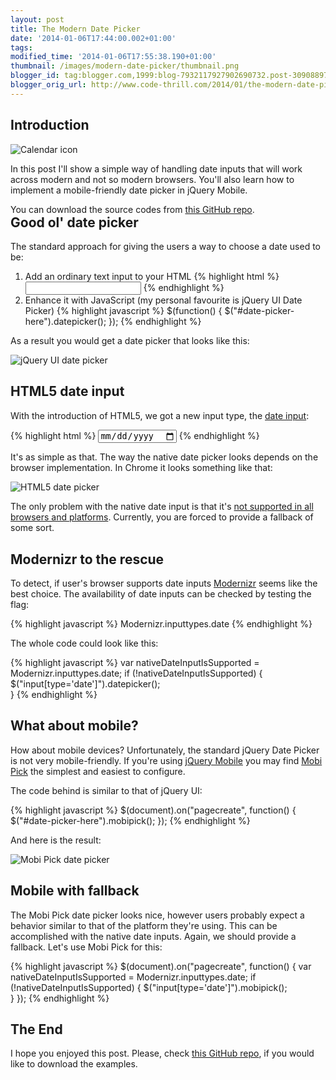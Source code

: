 ```yaml
---
layout: post
title: The Modern Date Picker
date: '2014-01-06T17:44:00.002+01:00'
tags:
modified_time: '2014-01-06T17:55:38.190+01:00'
thumbnail: /images/modern-date-picker/thumbnail.png
blogger_id: tag:blogger.com,1999:blog-7932117927902690732.post-309088979003843858
blogger_orig_url: http://www.code-thrill.com/2014/01/the-modern-date-picker.html
---
```

<h2>Introduction</h2>

<img title="Calendar icon" src="/images/modern-date-picker/calendar.png" class="float-left" />

<p>In this post I'll show a simple way of handling date inputs that will work across modern and not so modern browsers. You'll also learn how to implement a mobile-friendly date picker in jQuery Mobile.</p>

<div class="my-info" style="float: left">You can download the source codes from <a href="https://github.com/mbukowicz/modern-date-picker">this GitHub repo</a>. </div>

<h2 style="clear: both;">Good ol' date picker</h2>

<p>The standard approach for giving the users a way to choose a date used to be:
	<ol>  
		<li>Add an ordinary text input to your HTML
{% highlight html %}
<input type="text" id="date-picker-here" />
{% endhighlight %}
		</li>  
		<li>Enhance it with JavaScript (my personal favourite is jQuery UI Date Picker)
{% highlight javascript %}
$(function() {
  $("#date-picker-here").datepicker();
});
{% endhighlight %}
		</li>
	</ol>
</p>

<p>As a result you would get a date picker that looks like this:</p>

<img title="jQuery UI date picker" src="/images/modern-date-picker/jquery-ui-datepicker.jpg" class="img-center" />

<h2>HTML5 date input</h2>

<p>With the introduction of HTML5, we got a new input type, the <a href="http://dev.w3.org/html5/markup/input.date.html#input.date">date input</a>:</p>

{% highlight html %}
<input type="date" />
{% endhighlight %}

<p>It's as simple as that. The way the native date picker looks depends on the browser implementation. In Chrome it looks something like that:</p>

<img title="HTML5 date picker" src="/images/modern-date-picker/native-date-picker.jpg" class="img-center" />

<p>The only problem with the native date input is that it's <a href="http://caniuse.com/input-datetime">not supported in all browsers and platforms</a>. Currently, you are forced to provide a fallback of some sort.</p>

<h2>Modernizr to the rescue</h2>

<p>To detect, if user's browser supports date inputs <a href="http://modernizr.com/">Modernizr</a> seems like the best choice. The availability of date inputs can be checked by testing the flag:</p>

{% highlight javascript %}
Modernizr.inputtypes.date
{% endhighlight %}

<p>The whole code could look like this:</p>

{% highlight javascript %}
var nativeDateInputIsSupported = Modernizr.inputtypes.date;
if (!nativeDateInputIsSupported) {
  $("input[type='date']").datepicker();            
}
{% endhighlight %}

<h2>What about mobile?</h2>

<p>How about mobile devices? Unfortunately, the standard jQuery Date Picker is not very mobile-friendly. If you're using <a href="http://jquerymobile.com/">jQuery Mobile</a> you may find <a href="http://mobipick.sustainablepace.net/">Mobi Pick</a> the simplest and easiest to configure.</p>

<p>The code behind is similar to that of jQuery UI:</p>

{% highlight javascript %}
$(document).on("pagecreate", function() {
  $("#date-picker-here").mobipick();
});
{% endhighlight %}

<p>And here is the result:</p>

<img title="Mobi Pick date picker" src="/images/modern-date-picker/mobi-pick.jpg" class="img-center" />

<h2>Mobile with fallback</h2>

<p>The Mobi Pick date picker looks nice, however users probably expect a behavior similar to that of the platform they're using. This can be accomplished with the native date inputs. Again, we should provide a fallback. Let's use Mobi Pick for this:</p>

{% highlight javascript %}
$(document).on("pagecreate", function() {
  var nativeDateInputIsSupported = Modernizr.inputtypes.date;
  if (!nativeDateInputIsSupported) {
    $("input[type='date']").mobipick();            
  }
});
{% endhighlight %}

<h2>The End</h2>

<p>I hope you enjoyed this post. Please, check <a href="https://github.com/mbukowicz/modern-date-picker">this GitHub repo</a>, if you would like to download the examples.</p>
